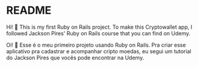 # README

Hi! 👋 This is my first Ruby on Rails project. To make this Cryptowallet app, I followed Jackson Pires' Ruby on Rails course that you can find on Udemy.

Oi! 👋 Esse é o meu primeiro projeto usando Ruby on Rails. Pra criar esse aplicativo pra cadastrar e acompanhar cripto moedas, eu segui um tutorial do Jackson Pires que vocês pode encontrar na Udemy.
